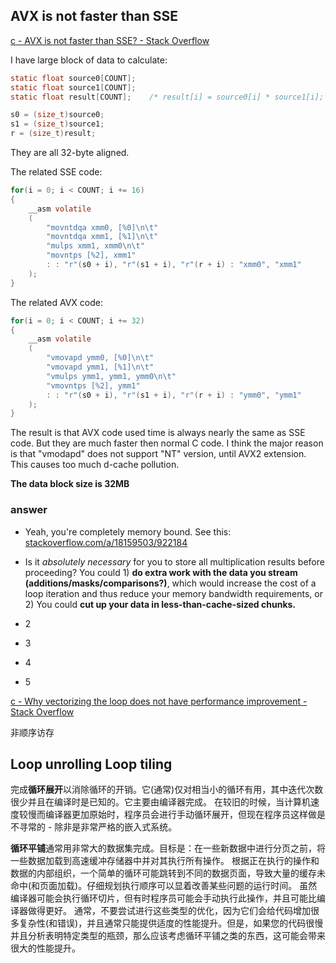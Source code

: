 ## AVX is not faster than SSE

[c - AVX is not faster than SSE? - Stack Overflow](https://stackoverflow.com/questions/32675422/avx-is-not-faster-than-sse)

I have large block of data to calculate:

```c
static float source0[COUNT];
static float source1[COUNT];
static float result[COUNT];    /* result[i] = source0[i] * source1[i]; */

s0 = (size_t)source0;
s1 = (size_t)source1;
r = (size_t)result;
```

They are all 32-byte aligned.

The related SSE code:

```c
for(i = 0; i < COUNT; i += 16)
{
    __asm volatile
    (
        "movntdqa xmm0, [%0]\n\t"
        "movntdqa xmm1, [%1]\n\t"
        "mulps xmm1, xmm0\n\t"
        "movntps [%2], xmm1"
        : : "r"(s0 + i), "r"(s1 + i), "r"(r + i) : "xmm0", "xmm1"
    );
}
```

The related AVX code:

```c
for(i = 0; i < COUNT; i += 32)
{
    __asm volatile
    (
        "vmovapd ymm0, [%0]\n\t"
        "vmovapd ymm1, [%1]\n\t"
        "vmulps ymm1, ymm1, ymm0\n\t"
        "vmovntps [%2], ymm1"
        : : "r"(s0 + i), "r"(s1 + i), "r"(r + i) : "ymm0", "ymm1"
    );
}
```

The result is that AVX code used time is always nearly the same as SSE code. But they are much faster then normal C code. I think the major reason is that "vmodapd" does not support "NT" version, until AVX2 extension. This causes too much d-cache pollution.

**The data block size is 32MB**

### answer

- Yeah, you're completely memory bound. See this: [stackoverflow.com/a/18159503/922184](http://stackoverflow.com/a/18159503/922184) 

- Is it *absolutely necessary* for you to store all multiplication results before proceeding? You could 1) **do extra work with the data you stream (additions/masks/comparisons?)**, which would increase the cost of a loop iteration and thus reduce your memory bandwidth requirements, or 2) You could **cut up your data in less-than-cache-sized chunks.**
- 2
- 3
- 4
- 5

[c - Why vectorizing the loop does not have performance improvement - Stack Overflow](https://stackoverflow.com/questions/18159455/why-vectorizing-the-loop-does-not-have-performance-improvement/18159503#18159503)

非顺序访存

## Loop unrolling Loop tiling

完成**循环展开**以消除循环的开销。它(通常)仅对相当小的循环有用，其中迭代次数很少并且在编译时是已知的。它主要由编译器完成。 在较旧的时候，当计算机速度较慢而编译器更加原始时，程序员会进行手动循环展开，但现在程序员这样做是不寻常的 - 除非是非常严格的嵌入式系统。 

**循环平铺**通常用非常大的数据集完成。目标是：在一些新数据中进行分页之前，将一些数据加载到高速缓冲存储器中并对其执行所有操作。 根据正在执行的操作和数据的内部组织，一个简单的循环可能跳转到不同的数据页面，导致大量的缓存未命中(和页面加载)。仔细规划执行顺序可以显着改善某些问题的运行时间。 虽然编译器可能会执行循环切片，但有时程序员可能会手动执行此操作，并且可能比编译器做得更好。 通常，不要尝试进行这些类型的优化，因为它们会给代码增加很多复杂性(和错误)，并且通常只能提供适度的性能提升。但是，如果您的代码很慢并且分析表明特定类型的瓶颈，那么应该考虑循环平铺之类的东西，这可能会带来很大的性能提升。